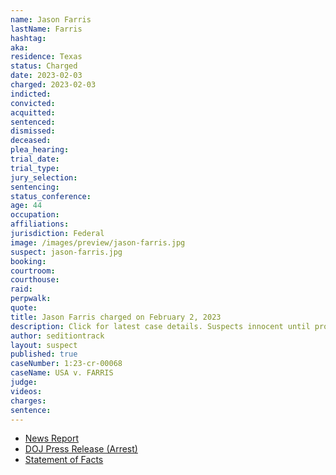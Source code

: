 ```yaml
---
name: Jason Farris
lastName: Farris
hashtag:
aka:
residence: Texas
status: Charged
date: 2023-02-03
charged: 2023-02-03
indicted:
convicted:
acquitted:
sentenced:
dismissed:
deceased:
plea_hearing:
trial_date:
trial_type:
jury_selection:
sentencing:
status_conference:
age: 44
occupation:
affiliations:
jurisdiction: Federal
image: /images/preview/jason-farris.jpg
suspect: jason-farris.jpg
booking:
courtroom:
courthouse:
raid:
perpwalk:
quote:
title: Jason Farris charged on February 2, 2023
description: Click for latest case details. Suspects innocent until proven guilty.
author: seditiontrack
layout: suspect
published: true
caseNumber: 1:23-cr-00068
caseName: USA v. FARRIS
judge:
videos:
charges:
sentence:
---
```


- [News Report](https://www.wfaa.com/article/news/local/arlington-man-charged-jan-6-capitol-riot/287-cd3faf32-194d-4733-9769-ec4ec453e79d)
- [DOJ Press Release (Arrest)](https://www.justice.gov/usao-dc/pr/texas-man-arrested-felony-charges-actions-during-jan-6-capitol-breach)
- [Statement of Facts](https://storage.courtlistener.com/recap/gov.uscourts.dcd.252932/gov.uscourts.dcd.252932.1.1.pdf)

